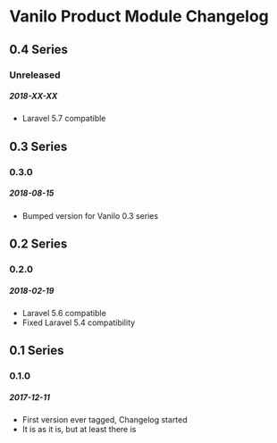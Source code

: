 # Vanilo Product Module Changelog

## 0.4 Series

### Unreleased
##### 2018-XX-XX

- Laravel 5.7 compatible

## 0.3 Series

### 0.3.0
##### 2018-08-15

- Bumped version for Vanilo 0.3 series


## 0.2 Series

### 0.2.0
##### 2018-02-19

- Laravel 5.6 compatible
- Fixed Laravel 5.4 compatibility

## 0.1 Series

### 0.1.0
##### 2017-12-11

- First version ever tagged, Changelog started
- It is as it is, but at least there is

